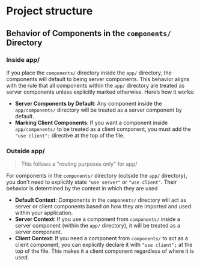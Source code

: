 # Project structure
## Behavior of Components in the `components/` Directory
### Inside app/
If you place the `components/` directory inside the `app/` directory, the components will default to being server components. This behavior aligns with the rule that all components within the `app/` directory are treated as server components unless explicitly marked otherwise.
Here’s how it works:
- **Server Components by Default**: Any component inside the `app/components/` directory will be treated as a server component by default.
- **Marking Client Components**: If you want a component inside `app/components/` to be treated as a client component, you must add the `"use client";` directive at the top of the file.
### Outside app/
> This follows a "routing purposes only" for app/

For components in the `components/` directory (outside the `app/` directory), you don't need to explicitly state `"use server"` or `"use client"`. Their behavior is determined by the context in which they are used
- **Default Context**: Components in the `components/` directory will act as server or client components based on how they are imported and used within your application.
- **Server Context**: If you use a component from `components/` inside a server component (within the `app/` directory), it will be treated as a server component.
- **Client Context**: If you need a component from `components/` to act as a client component, you can explicitly declare it with `"use client";` at the top of the file. This makes it a client component regardless of where it is used.